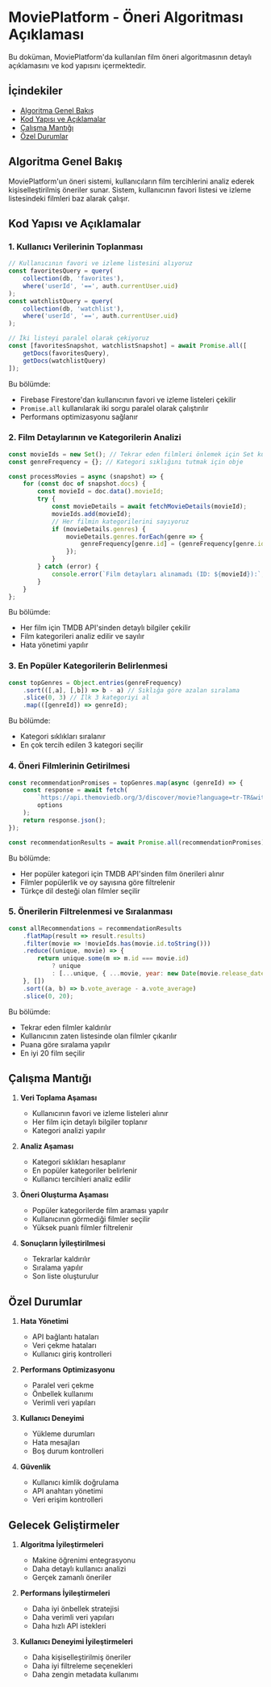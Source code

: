 # MoviePlatform - Öneri Algoritması Açıklaması

Bu doküman, MoviePlatform'da kullanılan film öneri algoritmasının detaylı açıklamasını ve kod yapısını içermektedir.

## İçindekiler
- [Algoritma Genel Bakış](#algoritma-genel-bakış)
- [Kod Yapısı ve Açıklamalar](#kod-yapısı-ve-açıklamalar)
- [Çalışma Mantığı](#çalışma-mantığı)
- [Özel Durumlar](#özel-durumlar)

## Algoritma Genel Bakış

MoviePlatform'un öneri sistemi, kullanıcıların film tercihlerini analiz ederek kişiselleştirilmiş öneriler sunar. Sistem, kullanıcının favori listesi ve izleme listesindeki filmleri baz alarak çalışır.

## Kod Yapısı ve Açıklamalar

### 1. Kullanıcı Verilerinin Toplanması
```javascript
// Kullanıcının favori ve izleme listesini alıyoruz
const favoritesQuery = query(
    collection(db, 'favorites'),
    where('userId', '==', auth.currentUser.uid)
);
const watchlistQuery = query(
    collection(db, 'watchlist'),
    where('userId', '==', auth.currentUser.uid)
);

// İki listeyi paralel olarak çekiyoruz
const [favoritesSnapshot, watchlistSnapshot] = await Promise.all([
    getDocs(favoritesQuery),
    getDocs(watchlistQuery)
]);
```

Bu bölümde:
- Firebase Firestore'dan kullanıcının favori ve izleme listeleri çekilir
- `Promise.all` kullanılarak iki sorgu paralel olarak çalıştırılır
- Performans optimizasyonu sağlanır

### 2. Film Detaylarının ve Kategorilerin Analizi
```javascript
const movieIds = new Set(); // Tekrar eden filmleri önlemek için Set kullanıyoruz
const genreFrequency = {}; // Kategori sıklığını tutmak için obje

const processMovies = async (snapshot) => {
    for (const doc of snapshot.docs) {
        const movieId = doc.data().movieId;
        try {
            const movieDetails = await fetchMovieDetails(movieId);
            movieIds.add(movieId);
            // Her filmin kategorilerini sayıyoruz
            if (movieDetails.genres) {
                movieDetails.genres.forEach(genre => {
                    genreFrequency[genre.id] = (genreFrequency[genre.id] || 0) + 1;
                });
            }
        } catch (error) {
            console.error(`Film detayları alınamadı (ID: ${movieId}):`, error);
        }
    }
};
```

Bu bölümde:
- Her film için TMDB API'sinden detaylı bilgiler çekilir
- Film kategorileri analiz edilir ve sayılır
- Hata yönetimi yapılır

### 3. En Popüler Kategorilerin Belirlenmesi
```javascript
const topGenres = Object.entries(genreFrequency)
    .sort(([,a], [,b]) => b - a) // Sıklığa göre azalan sıralama
    .slice(0, 3) // İlk 3 kategoriyi al
    .map(([genreId]) => genreId);
```

Bu bölümde:
- Kategori sıklıkları sıralanır
- En çok tercih edilen 3 kategori seçilir

### 4. Öneri Filmlerinin Getirilmesi
```javascript
const recommendationPromises = topGenres.map(async (genreId) => {
    const response = await fetch(
        `https://api.themoviedb.org/3/discover/movie?language=tr-TR&with_genres=${genreId}&sort_by=popularity.desc&vote_count.gte=100`,
        options
    );
    return response.json();
});

const recommendationResults = await Promise.all(recommendationPromises);
```

Bu bölümde:
- Her popüler kategori için TMDB API'sinden film önerileri alınır
- Filmler popülerlik ve oy sayısına göre filtrelenir
- Türkçe dil desteği olan filmler seçilir

### 5. Önerilerin Filtrelenmesi ve Sıralanması
```javascript
const allRecommendations = recommendationResults
    .flatMap(result => result.results)
    .filter(movie => !movieIds.has(movie.id.toString()))
    .reduce((unique, movie) => {
        return unique.some(m => m.id === movie.id)
            ? unique
            : [...unique, { ...movie, year: new Date(movie.release_date).getFullYear() }];
    }, [])
    .sort((a, b) => b.vote_average - a.vote_average)
    .slice(0, 20);
```

Bu bölümde:
- Tekrar eden filmler kaldırılır
- Kullanıcının zaten listesinde olan filmler çıkarılır
- Puana göre sıralama yapılır
- En iyi 20 film seçilir

## Çalışma Mantığı

1. **Veri Toplama Aşaması**
   - Kullanıcının favori ve izleme listeleri alınır
   - Her film için detaylı bilgiler toplanır
   - Kategori analizi yapılır

2. **Analiz Aşaması**
   - Kategori sıklıkları hesaplanır
   - En popüler kategoriler belirlenir
   - Kullanıcı tercihleri analiz edilir

3. **Öneri Oluşturma Aşaması**
   - Popüler kategorilerde film araması yapılır
   - Kullanıcının görmediği filmler seçilir
   - Yüksek puanlı filmler filtrelenir

4. **Sonuçların İyileştirilmesi**
   - Tekrarlar kaldırılır
   - Sıralama yapılır
   - Son liste oluşturulur

## Özel Durumlar

1. **Hata Yönetimi**
   - API bağlantı hataları
   - Veri çekme hataları
   - Kullanıcı giriş kontrolleri

2. **Performans Optimizasyonu**
   - Paralel veri çekme
   - Önbellek kullanımı
   - Verimli veri yapıları

3. **Kullanıcı Deneyimi**
   - Yükleme durumları
   - Hata mesajları
   - Boş durum kontrolleri

4. **Güvenlik**
   - Kullanıcı kimlik doğrulama
   - API anahtarı yönetimi
   - Veri erişim kontrolleri

## Gelecek Geliştirmeler

1. **Algoritma İyileştirmeleri**
   - Makine öğrenimi entegrasyonu
   - Daha detaylı kullanıcı analizi
   - Gerçek zamanlı öneriler

2. **Performans İyileştirmeleri**
   - Daha iyi önbellek stratejisi
   - Daha verimli veri yapıları
   - Daha hızlı API istekleri

3. **Kullanıcı Deneyimi İyileştirmeleri**
   - Daha kişiselleştirilmiş öneriler
   - Daha iyi filtreleme seçenekleri
   - Daha zengin metadata kullanımı 